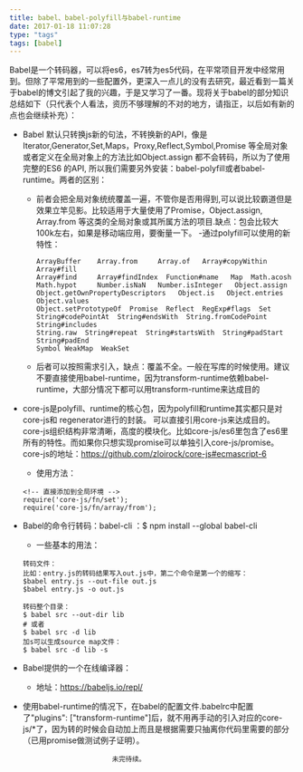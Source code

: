 ```yaml
---
title: babel、babel-polyfill与babel-runtime
date: 2017-01-18 11:07:28
type: "tags"
tags: [babel]
---
```

Babel是一个转码器，可以将es6，es7转为es5代码，在平常项目开发中经常用到。但除了平常用到的一些配置外，更深入一点儿的没有去研究，最近看到一篇关于babel的博文引起了我的兴趣，于是又学习了一番。现将关于babel的部分知识总结如下（只代表个人看法，资历不够理解的不对的地方，请指正，以后如有新的点也会继续补充）：


-  Babel 默认只转换js新的句法，不转换新的API，像是Iterator,Generator,Set,Maps，Proxy,Reflect,Symbol,Promise 等全局对象或者定义在全局对象上的方法比如Object.assign 都不会转码，所以为了使用完整的ES6 的API, 所以我们需要另外安装：babel-polyfill或者babel-runtime。两者的区别：
    - 前者会把全局对象统统覆盖一遍，不管你是否用得到,可以说比较霸道但是效果立竿见影。比较适用于大量使用了Promise，Object.assign, Array.from 等这类的全局对象或其所属方法的项目.缺点：包会比较大100k左右，如果是移动端应用，要衡量一下。
      -通过polyfill可以使用的新特性：
        ```
        ArrayBuffer    Array.from     Array.of   Array#copyWithin  Array#fill
        Array#find     Array#findIndex  Function#name   Map  Math.acosh  
        Math.hypot     Number.isNaN   Number.isInteger   Object.assign
        Object.getOwnPropertyDescriptors   Object.is   Object.entries Object.values
        Object.setPrototypeOf  Promise  Reflect  RegExp#flags  Set  String#codePointAt  String#endsWith  String.fromCodePoint  String#includes
        String.raw  String#repeat  String#startsWith  String#padStart  String#padEnd
        Symbol WeakMap  WeakSet
        ```
    - 后者可以按照需求引入，缺点：覆盖不全。一般在写库的时候使用。建议不要直接使用babel-runtime，因为transform-runtime依赖babel-runtime，大部分情况下都可以用transform-runtime来达成目的

- core-js是polyfill、runtime的核心包，因为polyfill和runtime其实都只是对core-js和   regenerator进行的封装。 可以直接引用core-js来达成目的。core-js组织结构非常清晰，高度的模块化。比如core-js/es6里包含了es6里所有的特性。而如果你只想实现promise可以单独引入core-js/promise。core-js的地址：https://github.com/zloirock/core-js#ecmascript-6
  - 使用方法：
   ```
   <!-- 直接添加到全局环境 -->
   require('core-js/fn/set');
   require('core-js/fn/array/from');
   ```

- Babel的命令行转码：babel-cli ：$ npm install --global babel-cli
  - 一些基本的用法：
  ```
  转码文件：
  比如：entry.js的转码结果写入out.js中，第二个命令是第一个的缩写：
  $babel entry.js --out-file out.js 
  $babel entry.js -o out.js

  转码整个目录：
  $ babel src --out-dir lib
  # 或者
  $ babel src -d lib
  加s可以生成source map文件：
  $ babel src -d lib -s
  ```

- Babel提供的一个在线编译器：
  - 地址：https://babeljs.io/repl/

- 使用babel-runtime的情况下，在babel的配置文件.babelrc中配置了"plugins": ["transform-runtime"]后，就不用再手动的引入对应的core-js/*了，因为转的时候会自动加上而且是根据需要只抽离你代码里需要的部分（已用promise做测试例子证明）。


                            未完待续。

